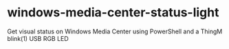 # windows-media-center-status-light
Get visual status on Windows Media Center using PowerShell and a ThingM blink(1) USB RGB LED
